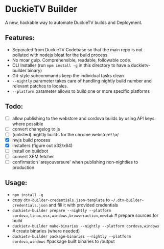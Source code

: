 DuckieTV Builder
================

A new, hackable way to automate DuckieTV builds and Deployment.

Features:
---------

* Separated from DuckieTV Codebase so that the main repo is not polluted with nodejs bloat for the build process
* No moar gulp. Comprehensible, readable, followable code.
* CLI Installer (run `npm install -g` in this directory to have a duckietv-builder binary)
* Git-style subcommands keep the individual tasks clean
* `--nightly` parameter takes care of handling nightly build number and relevant patches to locales.
* `--platform` parameter allows to build one or more specific platforms

Todo:
-----
- [ ] allow publishing to the webstore and cordova builds by using API keys where possible
- [ ] convert changelog to js
- [ ] \(unlisted) nightly builds for the chrome webstore! \o/
- [x] nwjs build process
- [x] installers (figure out x32/x64)
- [ ] install on buildbot
- [ ] convert XEM fetcher
- [ ] confirmation 'areyouversure' when publishing non-nightlies to production

Usage:
------
* `npm install -g`
* copy `dtv-builder-credentials.json-template` to `~/.dtv-builder-credentials.json` and fill it with provided credentials
* `duckietv-builder prepare --nightly --platform cordova,linux,osx,windows,browseraction,newtab` # prepare sources for build
* `duckietv-builder make-binaries --nightly --platform cordova,windows` # create binaries (where needed)
* `duckietv-builder package-binaries --nightly --platform cordova,windows` #package built binaries to /output
